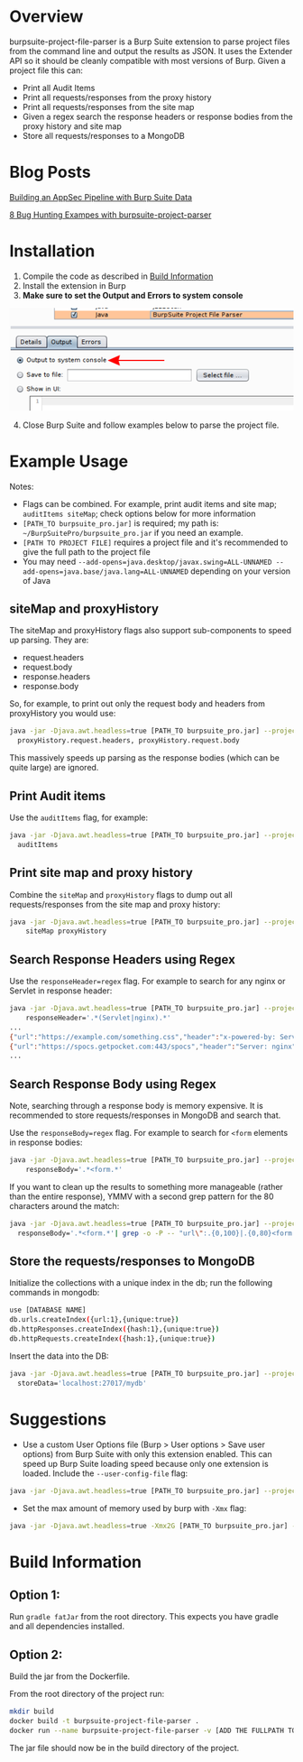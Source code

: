 # Overview

burpsuite-project-file-parser is a Burp Suite extension to parse project files from the command line and output the results as JSON. It uses the Extender API so it should be cleanly compatible with most versions of Burp. Given a project file this can:

- Print all Audit Items 
- Print all requests/responses from the proxy history
- Print all requests/responses from the site map
- Given a regex search the response headers or response bodies from the proxy history and site map
- Store all requests/responses to a MongoDB

# Blog Posts

[Building an AppSec Pipeline with Burp Suite Data](https://www.silentrobots.com/building-an-appsec-pipeline-with-burpsuite-data/)

[8 Bug Hunting Exampes with burpsuite-project-parser](https://www.silentrobots.com/pushing-burp-suite-data-into-your-testing-pipeline-part-2/)

# Installation

1. Compile the code as described in [Build Information](https://github.com/BuffaloWill/burpsuite-project-file-parser#build-information)
2. Install the extension in Burp
3. **Make sure to set the Output and Errors to system console**

![Set console output](output_to_console.png?raw=true)

4. Close Burp Suite and follow examples below to parse the project file.

# Example Usage

Notes:
- Flags can be combined. For example, print audit items and site map; `auditItems siteMap`; 
  check options below for more information
- `[PATH_TO burpsuite_pro.jar]` is required; my path is: `~/BurpSuitePro/burpsuite_pro.jar` if you need an example. 
- `[PATH TO PROJECT FILE]` requires a project file and it's recommended to give the full path to the project file
- You may need `--add-opens=java.desktop/javax.swing=ALL-UNNAMED --add-opens=java.base/java.lang=ALL-UNNAMED` 
depending on your version of Java

## siteMap and proxyHistory

The siteMap and proxyHistory flags also support sub-components to speed up parsing. They are:

- request.headers
- request.body
- response.headers
- response.body

So, for example, to print out only the request body and headers from proxyHistory you would use:

```bash
java -jar -Djava.awt.headless=true [PATH_TO burpsuite_pro.jar] --project-file=[PATH TO PROJECT FILE] \
  proxyHistory.request.headers, proxyHistory.request.body
```

This massively speeds up parsing as the response bodies (which can be quite large) are ignored.

## Print Audit items

Use the `auditItems` flag, for example:

```bash
java -jar -Djava.awt.headless=true [PATH_TO burpsuite_pro.jar] --project-file=[PATH TO PROJECT FILE] \
  auditItems 
```

## Print site map and proxy history

Combine the `siteMap` and `proxyHistory` flags to dump out all requests/responses from the site map and proxy history:

```bash
java -jar -Djava.awt.headless=true [PATH_TO burpsuite_pro.jar] --project-file=[PATH TO PROJECT FILE] \
    siteMap proxyHistory 
```

## Search Response Headers using Regex

Use the `responseHeader=regex` flag. For example to search for any nginx or Servlet in response header:

```bash
java -jar -Djava.awt.headless=true [PATH_TO burpsuite_pro.jar] --project-file=[PATH TO PROJECT FILE] \
    responseHeader='.*(Servlet|nginx).*'
...
{"url":"https://example.com/something.css","header":"x-powered-by: Servlet/3.0"}
{"url":"https://spocs.getpocket.com:443/spocs","header":"Server: nginx"}
...
```

## Search Response Body using Regex

Note, searching through a response body is memory expensive. It is recommended to store requests/responses in MongoDB and search that. 

Use the `responseBody=regex` flag. For example to search for `<form` elements in response bodies:
```bash
java -jar -Djava.awt.headless=true [PATH_TO burpsuite_pro.jar] --project-file=[PATH TO PROJECT FILE] \
    responseBody='.*<form.*'
```

If you want to clean up the results to something more manageable (rather than the entire response), YMMV with a second grep pattern for the 80 characters around the match:
```bash
java -jar -Djava.awt.headless=true [PATH_TO burpsuite_pro.jar] --project-file=[PATH TO PROJECT FILE] \
  responseBody='.*<form.*'| grep -o -P -- "url\":.{0,100}|.{0,80}<form.{0,80}"
```

## Store the requests/responses to MongoDB

Initialize the collections with a unique index in the db; run the following commands in mongodb:

```bash
use [DATABASE NAME]
db.urls.createIndex({url:1},{unique:true})
db.httpResponses.createIndex({hash:1},{unique:true})
db.httpRequests.createIndex({hash:1},{unique:true})
```

Insert the data into the DB:
```bash
java -jar -Djava.awt.headless=true [PATH_TO burpsuite_pro.jar] --project-file=[PATH TO PROJECT FILE] \
  storeData='localhost:27017/mydb'
```

# Suggestions

- Use a custom User Options file (Burp > User options > Save user options) from Burp Suite with only this extension enabled. This can speed up Burp Suite loading speed because only one extension is loaded. Include the `--user-config-file` flag:
```bash
java -jar -Djava.awt.headless=true [PATH_TO burpsuite_pro.jar] --project-file=[PATH TO PROJECT FILE] --user-config-file=[PATH TO CONFIG FILE]
```

- Set the max amount of memory used by burp with `-Xmx` flag:
```bash
java -jar -Djava.awt.headless=true -Xmx2G [PATH_TO burpsuite_pro.jar] --project-file=[PATH TO PROJECT FILE] 
```

# Build Information

## Option 1:
Run `gradle fatJar` from the root directory. This expects you have gradle and all dependencies installed.

## Option 2:
Build the jar from the Dockerfile.

From the root directory of the project run:
```bash
mkdir build
docker build -t burpsuite-project-file-parser .
docker run --name burpsuite-project-file-parser -v [ADD THE FULLPATH TO YOUR CWD]/build:/tmp burpsuite-project-file-parser
```

The jar file should now be in the build directory of the project.

